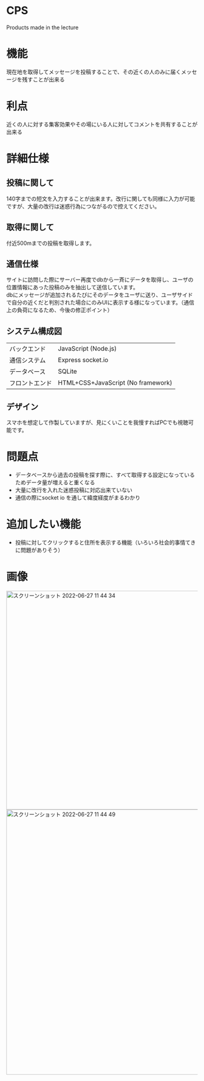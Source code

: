 # CPS
Products made in the lecture

# 機能
現在地を取得してメッセージを投稿することで、その近くの人のみに届くメッセージを残すことが出来る

# 利点
近くの人に対する集客効果やその場にいる人に対してコメントを共有することが出来る

# 詳細仕様
## 投稿に関して
140字までの短文を入力することが出来ます。改行に関しても同様に入力が可能ですが、大量の改行は迷惑行為につながるので控えてください。
## 取得に関して
付近500mまでの投稿を取得します。
## 通信仕様
サイトに訪問した際にサーバー再度でdbから一斉にデータを取得し、ユーザの位置情報にあった投稿のみを抽出して送信しています。  
dbにメッセージが追加されるたびにそのデータをユーザに送り、ユーザサイドで自分の近くだと判別された場合にのみUIに表示する様になっています。（通信上の負荷になるため、今後の修正ポイント）
## システム構成図
|                |                                    | 
| -------------- | ---------------------------------- | 
| バックエンド   | JavaScript (Node.js)               | 
| 通信システム   | Express socket.io                  | 
| データベース   | SQLite                             | 
| フロントエンド | HTML+CSS+JavaScript (No framework) | 
## デザイン
スマホを想定して作製していますが、見にくいことを我慢すればPCでも視聴可能です。


# 問題点
- データベースから過去の投稿を探す際に、すべて取得する設定になっているためデータ量が増えると重くなる
- 大量に改行を入れた迷惑投稿に対応出来ていない
- 通信の際にsocket io を通して緯度経度がまるわかり

# 追加したい機能
- 投稿に対してクリックすると住所を表示する機能（いろいろ社会的事情てきに問題がありそう）

# 画像
<img width="576" alt="スクリーンショット 2022-06-27 11 44 34" src="https://user-images.githubusercontent.com/70005022/176003284-f97a1885-693d-417d-88c3-5f9e7345b882.png">
<img width="698" alt="スクリーンショット 2022-06-27 11 44 49" src="https://user-images.githubusercontent.com/70005022/176003328-8ead5846-3c4b-4723-ba52-7164a06ca14e.png">
